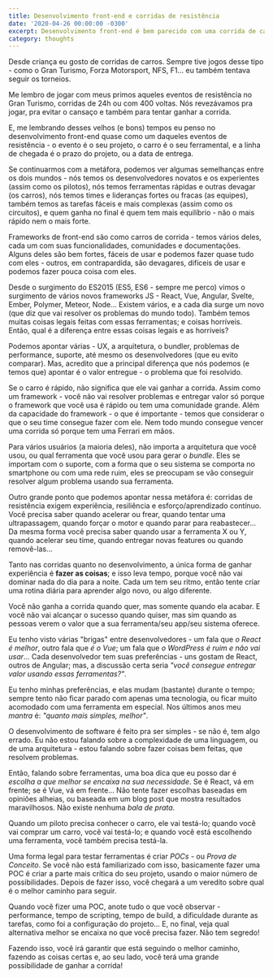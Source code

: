 ```yaml
---
title: Desenvolvimento front-end e corridas de resistência
date: '2020-04-26 00:00:00 -0300'
excerpt: Desenvolvimento front-end é bem parecido com uma corrida de carros; deixa eu te mostrar o motivo.
category: thoughts
---
```


Desde criança eu gosto de corridas de carros. Sempre tive jogos desse tipo - como o Gran Turismo, Forza Motorsport, NFS, F1... eu também tentava seguir os torneios.

Me lembro de jogar com meus primos aqueles eventos de resistência no Gran Turismo, corridas de 24h ou com 400 voltas. Nós revezávamos pra jogar, pra evitar o cansaço e também para tentar ganhar a corrida.

E, me lembrando desses velhos (e bons) tempos eu penso no desenvolvimento front-end quase como um daqueles eventos de resistência - o evento é o seu projeto, o carro é o seu ferramental, e a linha de chegada é o prazo do projeto, ou a data de entrega.

Se continuarmos com a metáfora, podemos ver algumas semelhanças entre os dois mundos - nós temos os desenvolvedores novatos e os experientes (assim como os pilotos), nós temos ferramentas rápidas e outras devagar (os carros), nós temos times e lideranças fortes ou fracas (as equipes), também temos as tarefas fáceis e mais complexas (assim como os circuitos), e quem ganha no final é quem tem mais equilíbrio - não o mais rápido nem o mais forte.

Frameworks de front-end são como carros de corrida - temos vários deles, cada um com suas funcionalidades, comunidades e documentações. Alguns deles são bem fortes, fáceis de usar e podemos fazer quase tudo com eles - outros, em contrapardida, são devagares, difíceis de usar e podemos fazer pouca coisa com eles.

Desde o surgimento do ES2015 (ES5, ES6 - sempre me perco) vimos o surgimento de vários novos frameworks JS - React, Vue, Angular, Svelte, Ember, Polymer, Meteor, Node... Existem vários, e a cada dia surge um novo (que diz que vai resolver os problemas do mundo todo). Também temos muitas coisas legais feitas com essas ferramentas; e coisas horríveis. Então, qual é a diferença entre essas coisas legais e as horríveis?

Podemos apontar várias - UX, a arquitetura, o bundler, problemas de performance, suporte, até mesmo os desenvolvedores (que eu evito comparar). Mas, acredito que a principal diferença que nós podemos (e temos que) apontar é o valor entregue - o problema que foi resolvido.

Se o carro é rápido, não significa que ele vai ganhar a corrida. Assim como um framework - você não vai resolver problemas e entregar valor só porque o framework que você usa é rápido ou tem uma comunidade grande. Além da capacidade do framework - o que é importante - temos que considerar o que o seu time consegue fazer com ele. Nem todo mundo consegue vencer uma corrida só porque tem uma Ferrari em mãos.

Para vários usuários (a maioria deles), não importa a arquitetura que você usou, ou qual ferramenta que você usou para gerar o _bundle_. Eles se importam com o suporte, com a forma que o seu sistema se comporta no smartphone ou com uma rede ruim, eles se preocupam se vão conseguir resolver algum problema usando sua ferramenta.

Outro grande ponto que podemos apontar nessa metáfora é: corridas de resistência exigem experiência, resiliência e esforço/aprendizado contínuo. Você precisa saber quando acelerar ou frear, quando tentar uma ultrapassagem, quando forçar o motor e quando parar para reabastecer... Da mesma forma você precisa saber quando usar a ferramenta X ou Y, quando acelerar seu time, quando entregar novas features ou quando removê-las...

Tanto nas corridas quanto no desenvolvimento, a única forma de ganhar experiência é **fazer as coisas**; e isso leva tempo, porque você não vai dominar nada do dia para a noite. Cada um tem seu ritmo, então tente criar uma rotina diária para aprender algo novo, ou algo diferente.

Você não ganha a corrida quando quer, mas somente quando ela acabar. E você não vai alcançar o sucesso quando quiser, mas sim quando as pessoas verem o valor que a sua ferramenta/seu app/seu sistema oferece.

Eu tenho visto várias "brigas" entre desenvolvedores - um fala que _o React é melhor_, outro fala que _é o Vue_; um fala que _o WordPress é ruim e não vai usar_... Cada desenvolvedor tem suas preferências - uns gostam de React, outros de Angular; mas, a discussão certa seria _"você consegue entregar valor usando essas ferramentas?"_.

Eu tenho minhas preferências, e elas mudam (bastante) durante o tempo; sempre tento não ficar parado com apenas uma tecnologia, ou ficar muito acomodado com uma ferramenta em especial. Nos últimos anos meu _mantra_ é: _"quanto mais simples, melhor"_.

O desenvolvimento de software é feito pra ser simples - se não é, tem algo errado. Eu não estou falando sobre a complexidade de uma linguagem, ou de uma arquitetura - estou falando sobre fazer coisas bem feitas, que resolvem problemas.

Então, falando sobre ferramentas, uma boa dica que eu posso dar é _escolha a que melhor se encaixa na sua necessidade_. Se é React, vá em frente; se é Vue, vá em frente... Não tente fazer escolhas baseadas em opiniões alheias, ou baseada em um blog post que mostra resultados maravilhosos. Não existe nenhuma _bala de prata_.

Quando um piloto precisa conhecer o carro, ele vai testá-lo; quando você vai comprar um carro, você vai testá-lo; e quando você está escolhendo uma ferramenta, você também precisa testá-la.

Uma forma legal para testar ferramentas é criar _POCs_ - ou _Prova de Conceito_. Se você não está familiarizado com isso, basicamente fazer uma POC é criar a parte mais crítica do seu projeto, usando o maior número de possibilidades. Depois de fazer isso, você chegará a um veredíto sobre qual é o melhor caminho para seguir.

Quando você fizer uma POC, anote tudo o que você observar - performance, tempo de scripting, tempo de build, a dificuldade durante as tarefas, como foi a configuração do projeto... E, no final, veja qual alternativa melhor se encaixa no que você precisa fazer. Não tem segredo!

Fazendo isso, você irá garantir que está seguindo o melhor caminho, fazendo as coisas certas e, ao seu lado, você terá uma grande possibilidade de ganhar a corrida!
